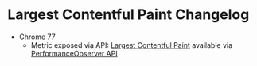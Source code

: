 # Largest Contentful Paint Changelog

* Chrome 77
  * Metric exposed via API: [Largest Contentful Paint](https://web.dev/lcp/) available via [PerformanceObserver API](https://wicg.github.io/largest-contentful-paint/)